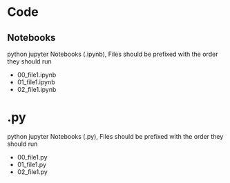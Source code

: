 # Code

## Notebooks

python jupyter Notebooks (.ipynb), Files should be prefixed with the order they should run

- 00_file1.ipynb
- 01_file1.ipynb
- 02_file1.ipynb

# .py

python jupyter Notebooks (.py), Files should be prefixed with the order they should run

- 00_file1.py
- 01_file1.py
- 02_file1.py
